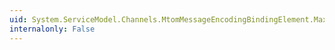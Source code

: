 ```yaml
---
uid: System.ServiceModel.Channels.MtomMessageEncodingBindingElement.MaxReadPoolSize
internalonly: False
---
```

